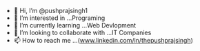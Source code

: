 - 👋 Hi, I’m @pushprajsingh1
- 👀 I’m interested in ...Programing
- 🌱 I’m currently learning ...Web Devlopment 
- 💞️ I’m looking to collaborate with ...IT Companies
- 📫 How to reach me ...(www.linkedin.com/in/thepushprajsingh)
